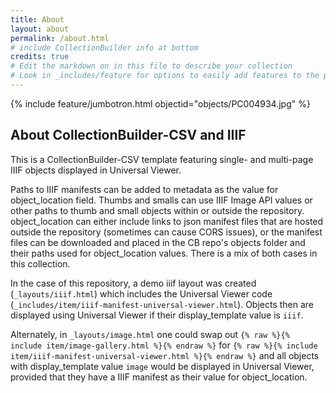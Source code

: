 ```yaml
---
title: About
layout: about
permalink: /about.html
# include CollectionBuilder info at bottom
credits: true
# Edit the markdown on in this file to describe your collection
# Look in _includes/feature for options to easily add features to the page
---
```


{% include feature/jumbotron.html objectid="objects/PC004934.jpg" %} 

## About CollectionBuilder-CSV and IIIF

This is a CollectionBuilder-CSV template featuring single- and multi-page IIIF objects displayed in Universal Viewer.

Paths to IIIF manifests can be added to metadata as the value for object_location field.
Thumbs and smalls can use IIIF Image API values or other paths to thumb and small objects within or outside the repository.
object_location can either include links to json manifest files that are hosted outside the repository (sometimes can cause CORS issues), or the manifest files can be downloaded and placed in the CB repo's objects folder and their paths used for object_location values.
There is a mix of both cases in this collection.

In the case of this repository, a demo iiif layout was created (`_layouts/iiif.html`) which includes the Universal Viewer code (`_includes/item/iiif-manifest-universal-viewer.html`).
Objects then are displayed using Universal Viewer if their display_template value is `iiif`.

Alternately, in `_layouts/image.html` one could swap out `{% raw %}{% include item/image-gallery.html %}{% endraw %}` for `{% raw %}{% include item/iiif-manifest-universal-viewer.html %}{% endraw %}` and all objects with display_template value `image` would be displayed in Universal Viewer, provided that they have a IIIF manifest as their value for object_location.